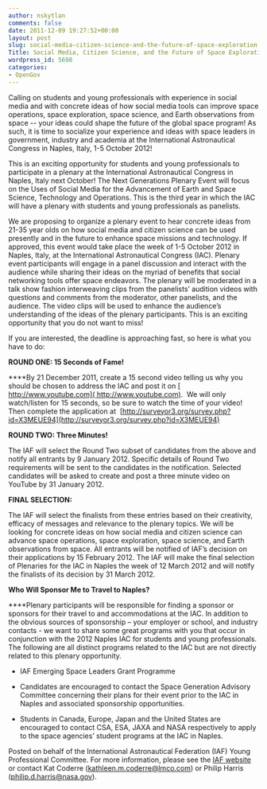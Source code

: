 ```yaml
---
author: nskytlan
comments: false
date: 2011-12-09 19:27:52+00:00
layout: post
slug: social-media-citizen-science-and-the-future-of-space-exploration
Title: Social Media, Citizen Science, and the Future of Space Exploration
wordpress_id: 5698
categories:
- OpenGov
---
```


Calling on students and young professionals with experience in social media and with concrete ideas of how social media tools can improve space operations, space exploration, space science, and Earth observations from space -- your ideas could shape the future of the global space program! As such, it is time to socialize your experience and ideas with space leaders in government, industry and academia at the International Astronautical Congress in Naples, Italy, 1-5 October 2012!

This is an exciting opportunity for students and young professionals to participate in a plenary at the International Astronautical Congress in Naples, Italy next October! The Next Generations Plenary Event will focus on the Uses of Social Media for the Advancement of Earth and Space Science, Technology and Operations. This is the third year in which the IAC will have a plenary with students and young professionals as panelists.

We are proposing to organize a plenary event to hear concrete ideas from 21-35 year olds on how social media and citizen science can be used presently and in the future to enhance space missions and technology. If approved, this event would take place the week of 1-5 October 2012 in Naples, Italy, at the International Astronautical Congress (IAC). Plenary event participants will engage in a panel discussion and interact with the audience while sharing their ideas on the myriad of benefits that social networking tools offer space endeavors. The plenary will be moderated in a talk show fashion interweaving clips from the panelists’ audition videos with questions and comments from the moderator, other panelists, and the audience. The video clips will be used to enhance the audience’s understanding of the ideas of the plenary participants. This is an exciting opportunity that you do not want to miss!

If you are interested, the deadline is approaching fast, so here is what you have to do:

**ROUND ONE: 15 Seconds of Fame!**

****By 21 December 2011, create a 15 second video telling us why you should be chosen to address the IAC and post it on [ http://www.youtube.com]( http://www.youtube.com).  We will only watch/listen for 15 seconds, so be sure to watch the time of your video! Then complete the application at  [http://surveyor3.org/survey.php?id=X3MEUE94](http://surveyor3.org/survey.php?id=X3MEUE94)

**ROUND TWO: Three Minutes!**

The IAF will select the Round Two subset of candidates from the above and notify all entrants by 9 January 2012. Specific details of Round Two requirements will be sent to the candidates in the notification. Selected candidates will be asked to create and post a three minute video on YouTube by 31 January 2012.

**FINAL SELECTION: **

The IAF will select the finalists from these entries based on their creativity, efficacy of messages and relevance to the plenary topics. We will be looking for concrete ideas on how social media and citizen science can advance space operations, space exploration, space science, and Earth observations from space. All entrants will be notified of IAF’s decision on their applications by 15 February 2012.
The IAF will make the final selection of Plenaries for the IAC in Naples the week of 12 March 2012 and will notify the finalists of its decision by 31 March 2012.

**Who Will Sponsor Me to Travel to Naples?**

****Plenary participants will be responsible for finding a sponsor or sponsors for their travel to and accommodations at the IAC. In addition to the obvious sources of sponsorship – your employer or school, and industry contacts - we want to share some great programs with you that occur in conjunction with the 2012 Naples IAC for students and young professionals. The following are all distinct programs related to the IAC but are not directly related to this plenary opportunity.



	
  * IAF Emerging Space Leaders Grant Programme

	
  * Candidates are encouraged to contact the Space Generation Advisory Committee concerning their plans for their event prior to the IAC in Naples and associated sponsorship opportunities.

	
  * Students in Canada, Europe, Japan and the United States are encouraged to contact CSA, ESA, JAXA and NASA respectively to apply to the space agencies’ student programs at the IAC in Naples.


Posted on behalf of the International Astronautical Federation (IAF) Young Professional Committee. For more information, please see the [IAF website](http://www.iafastro.org/index.html?title=IAC2012_Next_Generation_Plenary) or contact Kat Coderre (kathleen.m.coderre@lmco.com) or Philip Harris (philip.d.harris@nasa.gov).


